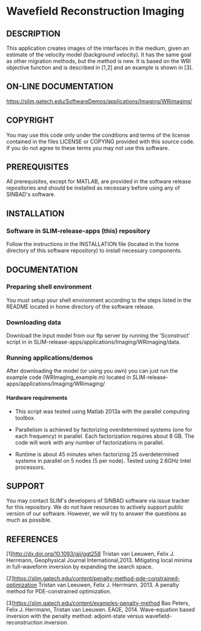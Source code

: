 # Wavefield Reconstruction Imaging
##  DESCRIPTION
 This application creates images of the interfaces in the medium, given an estimate of the velocity model (background velocity). It has the same goal as other migration methods, but the method is new. It is based on the WRI objective function and is described in [1,2] and an example is shown in [3].
##  ON-LINE DOCUMENTATION
 <https://slim.gatech.edu/SoftwareDemos/applications/Imaging/WRimaging/>
##  COPYRIGHT
 You may use this code only under the conditions and terms of the
 license contained in the files LICENSE or COPYING provided with this
 source code. If you do not agree to these terms you may not use this
 software.
##  PREREQUISITES
 All prerequisites, except for MATLAB, are provided in the software
 release repositories and should be installed as necessary before using
 any of SINBAD's software.
##  INSTALLATION
###  Software in SLIM-release-apps (this) repository
 Follow the instructions in the INSTALLATION file (located in the home
 directory of this software repository) to install necessary
 components.
##  DOCUMENTATION
###  Preparing shell environment
 You must setup your shell environment according to the steps listed in
 the README located in home directory of the software release.
###  Downloading data
Download the input model from our ftp server by running the 'Sconstruct' script in in SLIM-release-apps/applications/Imaging/WRimaging/data.
###  Running applications/demos
After downloading the model (or using you own) you can just run the example code (WRImaging_example.m) located in SLIM-release-apps/applications/Imaging/WRimaging/
####  Hardware requirements
* This script was tested using Matlab 2013a with the parallel computing
toolbox.

* Parallelism is achieved by factorizing overdetermined systems (one for each
frequency) in parallel. Each factorization requires about 8 GB. The code will work with any number of factorizations in parallel.
 
* Runtime is about 45 minutes when factorizing 25 overdetermined systems in
parallel on 5 nodes (5 per node). Tested using 2.6GHz Intel processors. 

##  SUPPORT
 You may contact SLIM's developers of SINBAD software via issue tracker for this repository. We do not have resources to actively support public version of our software. However, we will try to answer the questions as much as possible.

##  REFERENCES

 [1]<http://dx.doi.org/10.1093/gji/ggt258> 
 Tristan van Leeuwen, Felix J. Herrmann, Geophysical Journal International,2013. Mitigating local minima in full-waveform  inversion by expanding the search space.

 [2]<https://slim.gatech.edu/content/penalty-method-pde-constrained-optimization>
 Tristan van Leeuwen, Felix J. Herrmann. 2013. A penalty method for PDE-constrained optimization.

 [3]<https://slim.gatech.edu/content/examples-penalty-method>
 Bas Peters, Felix J. Herrmann, Tristan van Leeuwen. EAGE, 2014. Wave-equation
based inversion with the penalty method: adjoint-state versus wavefield-reconstruction inversion.
